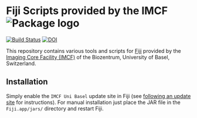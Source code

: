 # Fiji Scripts provided by the IMCF ![Package logo][img_logo]

[![Build Status](https://travis-ci.com/imcf/imcf-fiji-scripts.svg?branch=master)](https://travis-ci.com/imcf/imcf-fiji-scripts)
[![DOI](https://zenodo.org/badge/152729007.svg)](https://zenodo.org/badge/latestdoi/152729007)

This repository contains various tools and scripts for [Fiji][fiji] provided by the
[Imaging Core Facility (IMCF)][imcf] of the Biozentrum, University of Basel,
Switzerland.

## Installation

Simply enable the `IMCF Uni Basel` update site in Fiji (see [following an update
site][imagej_update_site] for instructions). For manual installation just place
the JAR file in the `Fiji.app/jars/` directory and restart Fiji.

[fiji]: https://fiji.sc/
[imcf]: https://www.biozentrum.unibas.ch/imcf
[imagej_update_site]: http://imagej.net/Following_an_update_site
[img_logo]: https://avatars0.githubusercontent.com/u/2847663?s=96
